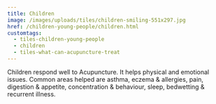 ```yaml
---
title: Children
image: /images/uploads/tiles/children-smiling-551x297.jpg
href: /children-young-people/children.html
customtags:
  - tiles-children-young-people
  - children
  - tiles-what-can-acupuncture-treat
---
```

Children respond well to Acupuncture. It helps physical and emotional issues. Common areas helped are asthma, eczema & allergies,  pain, digestion & appetite, concentration & behaviour, sleep, bedwetting & recurrent illness.
